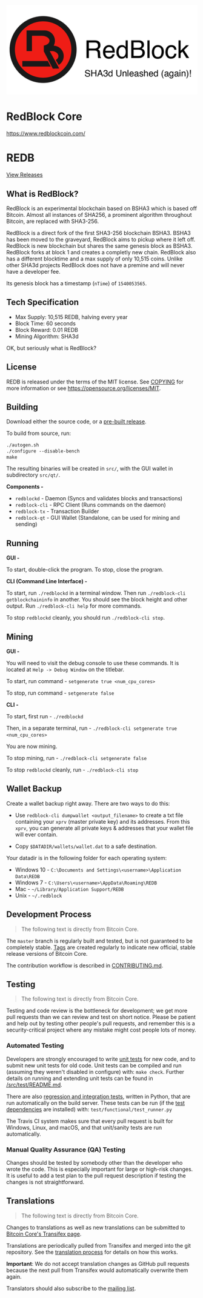![](./share/pixmaps/banner_unleashed.png)

RedBlock Core
===========================


https://www.redblockcoin.com/


REDB
=====================================

[View Releases](https://github.com/redblockdev/redblock/releases)

What is RedBlock?
---------------

RedBlock is an experimental blockchain based on BSHA3 which is based off Bitcoin. Almost all instances of SHA256, a prominent algorithm throughout Bitcoin, are replaced with SHA3-256.

RedBlock is a direct fork of the first SHA3-256 blockchain BSHA3. BSHA3 has been moved to the graveyard, RedBlock aims to pickup where it left off. RedBlock is new blockchain but shares the same genesis block as BSHA3. RedBlock forks at block 1 and creates a completly new chain. RedBlock also has a different blocktime and a max supply of only 10,515 coins. Unlike other SHA3d projects RedBlock does not have a premine and will never have a developer fee. 

Its genesis block has a timestamp (`nTime`) of `1540053565`.

## Tech Specification
- Max Supply: 10,515 REDB, halving every year
- Block Time: 60 seconds
- Block Reward: 0.01 REDB
- Mining Algorithm: SHA3d


OK, but seriously what is RedBlock?


License
-------

REDB is released under the terms of the MIT license. See [COPYING](COPYING) for more
information or see https://opensource.org/licenses/MIT.

Building
--------

Download either the source code, or a [pre-built release](https://github.com/redblock/redblock/releases).

To build from source, run:

```
./autogen.sh
./configure --disable-bench
make
```

The resulting binaries will be created in `src/`, with the GUI wallet in subdirectory `src/qt/`.

**Components -**

- `redblockd` - Daemon (Syncs and validates blocks and transactions)
- `redblock-cli` - RPC Client (Runs commands on the daemon) 
- `redblock-tx` - Transaction Builder
- `redblock-qt` - GUI Wallet (Standalone, can be used for mining and sending)

Running
-------

**GUI -**

To start, double-click the program. To stop, close the program.

**CLI (Command Line Interface) -**

To start, run `./redblockd` in a terminal window. Then run `./redblock-cli getblockchaininfo` in another. You should see the block height and other output. Run `./redblock-cli help` for more commands.

To stop `redblockd` cleanly, you should run `./redblock-cli stop`.

Mining
------

**GUI -**

You will need to visit the debug console to use these commands. It is located at `Help -> Debug Window` on the titlebar.

To start, run command - `setgenerate true <num_cpu_cores>`

To stop, run command - `setgenerate false`

**CLI -**

To start, first run - `./redblockd`

Then, in a separate terminal, run - `./redblock-cli setgenerate true <num_cpu_cores>`

You are now mining.

To stop mining, run - `./redblock-cli setgenerate false`

To stop `redblockd` cleanly, run - `./redblock-cli stop`

Wallet Backup
-------------

Create a wallet backup right away. There are two ways to do this:

- Use `redblock-cli dumpwallet <output_filename>` to create a txt file containing your `xprv` (master private key) and its addresses. From this `xprv`, you can generate all private keys & addresses that your wallet file will ever contain.

- Copy `$DATADIR/wallets/wallet.dat` to a safe destination.

Your datadir is in the following folder for each operating system:

- Windows 10 - `C:\Documents and Settings\<username>\Application Data\REDB`
- Windows 7 - `C:\Users\<username>\AppData\Roaming\REDB`
- Mac - `~/Library/Application Support/REDB`
- Unix - `~/.redblock`

Development Process
-------------------

> The following text is directly from Bitcoin Core.

The `master` branch is regularly built and tested, but is not guaranteed to be
completely stable. [Tags](https://github.com/bitcoin/bitcoin/tags) are created
regularly to indicate new official, stable release versions of Bitcoin Core.

The contribution workflow is described in [CONTRIBUTING.md](CONTRIBUTING.md).

Testing
-------

> The following text is directly from Bitcoin Core.

Testing and code review is the bottleneck for development; we get more pull
requests than we can review and test on short notice. Please be patient and help out by testing
other people's pull requests, and remember this is a security-critical project where any mistake might cost people
lots of money.

### Automated Testing

Developers are strongly encouraged to write [unit tests](src/test/README.md) for new code, and to
submit new unit tests for old code. Unit tests can be compiled and run
(assuming they weren't disabled in configure) with: `make check`. Further details on running
and extending unit tests can be found in [/src/test/README.md](/src/test/README.md).

There are also [regression and integration tests](/test), written
in Python, that are run automatically on the build server.
These tests can be run (if the [test dependencies](/test) are installed) with: `test/functional/test_runner.py`

The Travis CI system makes sure that every pull request is built for Windows, Linux, and macOS, and that unit/sanity tests are run automatically.

### Manual Quality Assurance (QA) Testing

Changes should be tested by somebody other than the developer who wrote the
code. This is especially important for large or high-risk changes. It is useful
to add a test plan to the pull request description if testing the changes is
not straightforward.

Translations
------------

> The following text is directly from Bitcoin Core.

Changes to translations as well as new translations can be submitted to
[Bitcoin Core's Transifex page](https://www.transifex.com/projects/p/bitcoin/).

Translations are periodically pulled from Transifex and merged into the git repository. See the
[translation process](doc/translation_process.md) for details on how this works.

**Important**: We do not accept translation changes as GitHub pull requests because the next
pull from Transifex would automatically overwrite them again.

Translators should also subscribe to the [mailing list](https://groups.google.com/forum/#!forum/bitcoin-translators).
